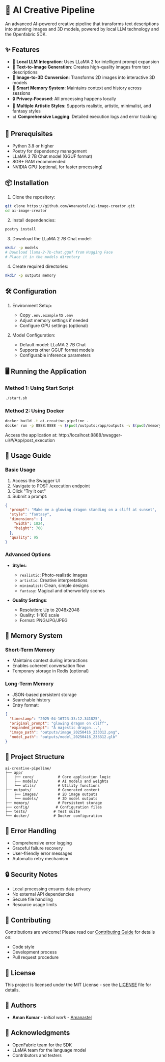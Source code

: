 # 🎨 AI Creative Pipeline

An advanced AI-powered creative pipeline that transforms text descriptions into stunning images and 3D models, powered by local LLM technology and the Openfabric SDK.

## ✨ Features

- 🤖 **Local LLM Integration**: Uses LLaMA 2 for intelligent prompt expansion
- 🎨 **Text-to-Image Generation**: Creates high-quality images from text descriptions
- 🌟 **Image-to-3D Conversion**: Transforms 2D images into interactive 3D models
- 💾 **Smart Memory System**: Maintains context and history across sessions
- 🔒 **Privacy-Focused**: All processing happens locally
- 🎯 **Multiple Artistic Styles**: Supports realistic, artistic, minimalist, and fantasy styles
- 📊 **Comprehensive Logging**: Detailed execution logs and error tracking

## 🚀 Prerequisites

- Python 3.8 or higher
- Poetry for dependency management
- LLaMA 2 7B Chat model (GGUF format)
- 8GB+ RAM recommended
- NVIDIA GPU (optional, for faster processing)

## 📦 Installation

1. Clone the repository:
```bash
git clone https://github.com/Amanastel/ai-image-creator.git
cd ai-image-creator
```

2. Install dependencies:
```bash
poetry install
```

3. Download the LLaMA 2 7B Chat model:
```bash
mkdir -p models
# Download llama-2-7b-chat.gguf from Hugging Face
# Place it in the models directory
```

4. Create required directories:
```bash
mkdir -p outputs memory
```

## 🛠️ Configuration

1. Environment Setup:
   - Copy `.env.example` to `.env`
   - Adjust memory settings if needed
   - Configure GPU settings (optional)

2. Model Configuration:
   - Default model: LLaMA 2 7B Chat
   - Supports other GGUF format models
   - Configurable inference parameters

## 🖥️ Running the Application

### Method 1: Using Start Script
```bash
./start.sh
```

### Method 2: Using Docker
```bash
docker build -t ai-creative-pipeline .
docker run -p 8888:8888 -v $(pwd)/outputs:/app/outputs -v $(pwd)/memory:/app/memory ai-creative-pipeline
```

Access the application at: http://localhost:8888/swagger-ui/#/App/post_execution

## 📝 Usage Guide

### Basic Usage

1. Access the Swagger UI
2. Navigate to POST /execution endpoint
3. Click "Try it out"
4. Submit a prompt:
```json
{
  "prompt": "Make me a glowing dragon standing on a cliff at sunset",
  "style": "fantasy",
  "dimensions": {
    "width": 1024,
    "height": 768
  },
  "quality": 95
}
```

### Advanced Options

- **Styles**: 
  - `realistic`: Photo-realistic images
  - `artistic`: Creative interpretations
  - `minimalist`: Clean, simple designs
  - `fantasy`: Magical and otherworldly scenes

- **Quality Settings**:
  - Resolution: Up to 2048x2048
  - Quality: 1-100 scale
  - Format: PNG/JPG/JPEG

## 🧠 Memory System

### Short-Term Memory
- Maintains context during interactions
- Enables coherent conversation flow
- Temporary storage in Redis (optional)

### Long-Term Memory
- JSON-based persistent storage
- Searchable history
- Entry format:
```json
{
  "timestamp": "2025-04-16T23:33:12.341825",
  "original_prompt": "glowing dragon on cliff",
  "expanded_prompt": "A majestic dragon...",
  "image_path": "outputs/image_20250416_233312.png",
  "model_path": "outputs/model_20250416_233312.glb"
}
```

## 📁 Project Structure

```
ai-creative-pipeline/
├── app/
│   ├── core/           # Core application logic
│   ├── models/         # AI models and weights
│   └── utils/          # Utility functions
├── outputs/            # Generated content
│   ├── images/         # 2D image outputs
│   └── models/         # 3D model outputs
├── memory/             # Persistent storage
├── config/            # Configuration files
├── tests/            # Test suite
└── docker/           # Docker configuration
```

## 🐛 Error Handling

- Comprehensive error logging
- Graceful failure recovery
- User-friendly error messages
- Automatic retry mechanism

## 🔒 Security Notes

- Local processing ensures data privacy
- No external API dependencies
- Secure file handling
- Resource usage limits

## 🤝 Contributing

Contributions are welcome! Please read our [Contributing Guide](CONTRIBUTING.md) for details on:
- Code style
- Development process
- Pull request procedure

## 📄 License

This project is licensed under the MIT License - see the [LICENSE](LICENSE) file for details.

## 👥 Authors

- **Aman Kumar** - *Initial work* - [Amanastel](https://github.com/Amanastel)

## 🙏 Acknowledgments

- OpenFabric team for the SDK
- LLaMA team for the language model
- Contributors and testers 

